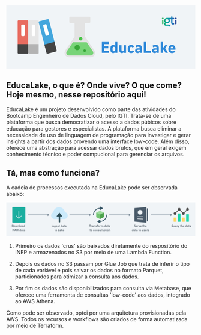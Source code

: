 <p align="center">
  <img src="https://github.com/spacemarcio/education-lake/blob/c979bf34edaf4777525937e9d51687f59be01777/readme-images/educalake-logo.png"/>
</p>

## EducaLake, o que é? Onde vive? O que come? Hoje mesmo, nesse repositório aqui!

EducaLake é um projeto desenvolvido como parte das atividades do Bootcamp Engenheiro de Dados Cloud, pelo IGTI. Trata-se de uma plataforma que busca democratizar o acesso a dados púbicos sobre educação para gestores e especialistas. A plataforma busca eliminar a necessidade de uso de linguagem de programação para investigar e gerar insights a partir dos dados provendo uma interface low-code. Além disso, oferece uma abstração para acessar dados brutos, que em geral exigem conhecimento técnico e poder compucional para gerenciar os arquivos.

## Tá, mas como funciona?

A cadeia de processos executada na EducaLake pode ser observada abaixo:

<p align="center">
  <img src="https://github.com/spacemarcio/education-lake/blob/31e8e4166f78d68cd65b25eece23e19aa1f7b0f2/readme-images/data-workflow.png"/>
</p>

1) Primeiro os dados 'crus' são baixados diretamente do respositório do INEP e armazenados no S3 por meio de uma Lambda Function.

2) Depois os dados no S3 passam por Glue Job que trata de inferir o tipo de cada variável e pois salvar os dados no formato Parquet, particionados para otimizar a consulta aos dados.

3) Por fim os dados são disponibilizados para consulta via Metabase, que oferece uma ferramenta de consultas 'low-code' aos dados, integrado ao AWS Athena. 

Como pode ser observado, optei por uma arquitetura provisionadas pela AWS. Todos os recursos e workflows são criados de forma automatizada por meio de Terraform.